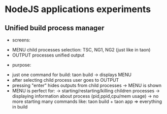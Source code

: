 # NodeJS applications experiments  

##  Unified build process manager
 + screens:
  - MENU child processes selection: TSC, NG1, NG2 (just like in taon)
  - OUTPUT processes unified output
 + purpose:
  - just one command for build: taon build -> displays MENU
  - after selecting child process user goes to OUTPUT
  - pressing "enter" hides outputs from child processes -> MENU is shown
  - MENU is perfect for:
   -> starting/restarting/killing children processes
   -> displaying information about process (pid,ppid,cpu/mem usage)
   -> no more starting many commands like: taon build + taon app => everything in build

